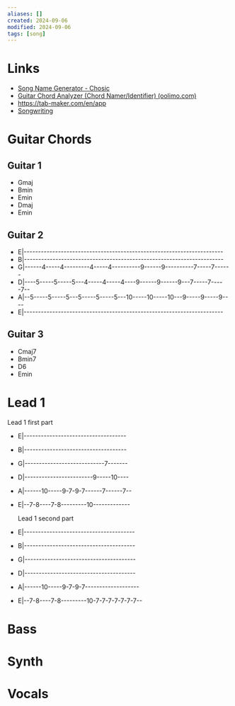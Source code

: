 ```yaml
---
aliases: []
created: 2024-09-06
modified: 2024-09-06
tags: [song]
---
```


# Links

- [Song Name Generator - Chosic](https://www.chosic.com/song-name-generator-by-genre-and-mood/)
- [Guitar Chord Analyzer (Chord Namer/Identifier) (oolimo.com)](https://www.oolimo.com/en/guitar-chords/analyze#:~:text=Enter%20your%20guitar%20chord%20into%20the%20virtual%20fretboard.%20The%20chord)
- https://tab-maker.com/en/app
- [Songwriting](Songwriting.md)

# Guitar Chords

## Guitar 1
- Gmaj
- Bmin
- Emin
- Dmaj
- Emin

## Guitar 2

- E|----------------------------------------------------------------------
- B|----------------------------------------------------------------------
- G|------4-----4---------4-----4----------9------9----------7-----7------
- D|----5-----5-----5---4-----4-----4----9------9------9---7-----7-----7--
- A|--5-----5-----5---5-----5-----5---10-----10-----10---9-----9-----9----
- E|----------------------------------------------------------------------

## Guitar 3
- Cmaj7
- Bmin7
- D6
- Emin


# Lead 1

  Lead 1 first part

- E|------------------------------------
- B|------------------------------------
- G|----------------------------7-------
- D|------------------------9-----10----
- A|------10-----9-7-9-7------7------7--
- E|--7-8----7-8---------10-------------

  Lead 1 second part

- E|---------------------------------------
- B|---------------------------------------
- G|---------------------------------------
- D|---------------------------------------
- A|------10-----9-7-9-7-------------------
- E|--7-8----7-8---------10-7-7-7-7-7-7-7--

# Bass

# Synth

# Vocals
